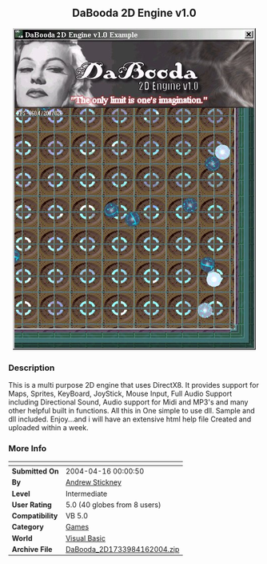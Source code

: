 ﻿<div align="center">

## DaBooda 2D Engine v1\.0

<img src="PIC200441618222504.jpg">
</div>

### Description

This is a multi purpose 2D engine that uses DirectX8. It provides support for Maps, Sprites, KeyBoard, JoyStick, Mouse Input, Full Audio Support including Directional Sound, Audio support for Midi and MP3's and many other helpful built in functions. All this in One simple to use dll. Sample and dll included. Enjoy...and i will have an extensive html help file Created and uploaded within a week.
 
### More Info
 


<span>             |<span>
---                |---
**Submitted On**   |2004-04-16 00:00:50
**By**             |[Andrew Stickney](https://github.com/Planet-Source-Code/PSCIndex/blob/master/ByAuthor/andrew-stickney.md)
**Level**          |Intermediate
**User Rating**    |5.0 (40 globes from 8 users)
**Compatibility**  |VB 5\.0
**Category**       |[Games](https://github.com/Planet-Source-Code/PSCIndex/blob/master/ByCategory/games__1-38.md)
**World**          |[Visual Basic](https://github.com/Planet-Source-Code/PSCIndex/blob/master/ByWorld/visual-basic.md)
**Archive File**   |[DaBooda\_2D1733984162004\.zip](https://github.com/Planet-Source-Code/andrew-stickney-dabooda-2d-engine-v1-0__1-53186/archive/master.zip)









